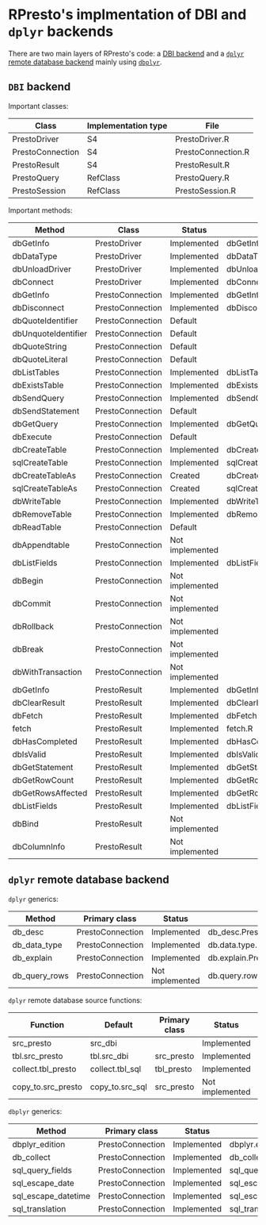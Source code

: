 # RPresto's implmentation of DBI and `dplyr` backends

There are two main layers of RPresto's code: a
[DBI backend](https://dbi.r-dbi.org/) and a
[`dplyr` remote database backend](https://dbplyr.tidyverse.org/articles/new-backend.html)
mainly using [`dbplyr`](https://dbplyr.tidyverse.org/).

## `DBI` backend

Important classes:

| Class | Implementation type | File |
| ----- | ------------------- | ---- |
| PrestoDriver| S4 | PrestoDriver.R |
| PrestoConnection | S4 | PrestoConnection.R |
| PrestoResult | S4 | PrestoResult.R |
| PrestoQuery | RefClass | PrestoQuery.R |
| PrestoSession | RefClass | PrestoSession.R |

Important methods:

| Method | Class | Status | File |
| ------ | ----- | ------ | ---- |
| dbGetInfo | PrestoDriver | Implemented | dbGetInfo.R |
| dbDataType | PrestoDriver | Implemented | dbDataType.R |
| dbUnloadDriver | PrestoDriver | Implemented | dbUnloadDriver.R |
| dbConnect | PrestoDriver | Implemented | dbConnect.R |
| dbGetInfo | PrestoConnection | Implemented | dbGetInfo.R |
| dbDisconnect | PrestoConnection | Implemented | dbDisconnect.R |
| dbQuoteIdentifier | PrestoConnection | Default | |
| dbUnquoteIdentifier | PrestoConnection | Default | |
| dbQuoteString | PrestoConnection | Default | |
| dbQuoteLiteral | PrestoConnection | Default | |
| dbListTables | PrestoConnection | Implemented | dbListTables.R |
| dbExistsTable | PrestoConnection | Implemented | dbExistsTable.R |
| dbSendQuery | PrestoConnection | Implemented | dbSendQuery.R |
| dbSendStatement | PrestoConnection | Default | |
| dbGetQuery | PrestoConnection | Implemented | dbGetQuery.R |
| dbExecute | PrestoConnection | Default | |
| dbCreateTable | PrestoConnection | Implemented | dbCreateTable.R |
| sqlCreateTable | PrestoConnection | Implemented | sqlCreateTable.R |
| dbCreateTableAs | PrestoConnection | Created | dbCreateTableAs.R |
| sqlCreateTableAs | PrestoConnection | Created | sqlCreateTableAs.R |
| dbWriteTable | PrestoConnection | Implemented | dbWriteTable.R |
| dbRemoveTable | PrestoConnection | Implemented | dbRemoveTable.R |
| dbReadTable | PrestoConnection | Default | |
| dbAppendtable | PrestoConnection | Not implemented | |
| dbListFields | PrestoConnection | Implemented | dbListFields.R |
| dbBegin | PrestoConnection | Not implemented | |
| dbCommit | PrestoConnection | Not implemented | |
| dbRollback | PrestoConnection | Not implemented | |
| dbBreak | PrestoConnection | Not implemented | |
| dbWithTransaction | PrestoConnection | Not implemented | |
| dbGetInfo | PrestoResult | Implemented | dbGetInfo.R |
| dbClearResult | PrestoResult | Implemented | dbClearResult.R |
| dbFetch | PrestoResult | Implemented | dbFetch.R |
| fetch | PrestoResult | Implemented | fetch.R |
| dbHasCompleted | PrestoResult | Implemented | dbHasCompleted.R |
| dbIsValid | PrestoResult | Implemented | dbIsValid.R |
| dbGetStatement | PrestoResult | Implemented | dbGetStatement.R |
| dbGetRowCount | PrestoResult | Implemented | dbGetRowCount.R |
| dbGetRowsAffected | PrestoResult | Implemented | dbGetRowsAffected.R |
| dbListFields | PrestoResult | Implemented | dbListFields.R |
| dbBind | PrestoResult | Not implemented | |
| dbColumnInfo | PrestoResult | Not implemented | |

## `dplyr` remote database backend

`dplyr` generics:

| Method | Primary class | Status | File |
| ------ | ------------- | ------ | ---- |
| db_desc | PrestoConnection | Implemented | db_desc.PrestoConnection.R |
| db_data_type | PrestoConnection | Implemented | db.data.type.PrestoConnection.R |
| db_explain | PrestoConnection | Implemented | db.explain.PrestoConnection.R |
| db_query_rows | PrestoConnection | Not implemented | db.query.rows.PrestoConnection.R |

`dplyr` remote database source functions:

| Function | Default | Primary class | Status | File |
| -------- | ----------- | ------------- | ------ | ---- |
| src_presto | src_dbi | | Implemented | src.presto.R |
| tbl.src_presto | tbl.src_dbi | src_presto | Implemented | src.presto.R |
| collect.tbl_presto | collect.tbl_sql | tbl_presto | Implemented | tbl.src.presto.R |
| copy_to.src_presto | copy_to.src_sql | src_presto | Not implemented | src.presto.R |

`dbplyr` generics:

| Method | Primary class | Status | File |
| ------ | ------------- | ------ | ---- |
| dbplyr_edition | PrestoConnection | Implemented | dbplyr.edition.PrestoConnection.R |
| db_collect | PrestoConnection | Implemented | db_collect.R |
| sql_query_fields | PrestoConnection | Implemented | sql_query_fields.R |
| sql_escape_date | PrestoConnection | Implemented | sql_escape_date.R |
| sql_escape_datetime | PrestoConnection | Implemented | sql_escape_datetime.R |
| sql_translation | PrestoConnection | Implemented | sql_translation.R |
